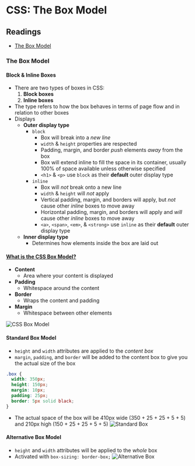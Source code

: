 # CSS: The Box Model

## Readings

* [The Box Model](https://developer.mozilla.org/en-US/docs/Learn/CSS/Building_blocks/The_box_model)

### The Box Model

#### Block & Inline Boxes

* There are two types of boxes in CSS:
  1. **Block boxes**
  2. **Inline boxes**
* The type refers to how the box behaves in terms of page flow and in relation to other boxes
* Displays
  * **Outer display type**
    * `block`
      * Box will break into a *new line*
      * `width` & `height` properties are respected
      * Padding, margin, and border *push* elements *away* from the box
      * Box will extend inline to fill the space in its container, usually 100% of space available unless otherwise specified
      * `<h1>` & `<p>` use `block` as their **default** outer display type
    * `inline`
      * Box will *not* break onto a new line
      * `width` & `height` will *not* apply
      * Vertical padding, margin, and borders will apply, but *not* cause other *inline* boxes to move away
      * Horizontal padding, margin, and borders will apply and *will* cause other *inline* boxes to move away
      * `<a>`, `<span>`, `<em>`, & `<strong>` use `inline` as their **default** outer display type
  * **Inner display type**
    * Determines how elements inside the box are laid out
  
#### [What is the CSS Box Model?](https://developer.mozilla.org/en-US/docs/Learn/CSS/Building_blocks/The_box_model)

* **Content**
  * Area where your content is displayed
* **Padding**
  * Whitespace around the content
* **Border**
  * Wraps the content and padding
* **Margin**
  * Whitespace between other elements

![CSS Box Model](https://developer.mozilla.org/en-US/docs/Learn/CSS/Building_blocks/The_box_model/box-model.png)

#### Standard Box Model

* `height` and `width` attributes are applied to the *content box*
* `margin`, `padding`, and `border` will be added to the content box to give you the actual size of the box

``` css
.box {
  width: 350px;
  height: 150px;
  margin: 10px;
  padding: 25px;
  border: 5px solid black;
}
```

* The actual space of the box will be 410px wide (350 + 25 + 25 + 5 + 5) and 210px high (150 + 25 + 25 + 5 + 5)
![Standard Box](https://developer.mozilla.org/en-US/docs/Learn/CSS/Building_blocks/The_box_model/standard-box-model.png)

#### Alternative Box Model

* `height` and `width` attributes will be applied to the *whole* box
* Activated with `box-sizing: border-box;`
![Alternative Box](https://developer.mozilla.org/en-US/docs/Learn/CSS/Building_blocks/The_box_model/alternate-box-model.png)
